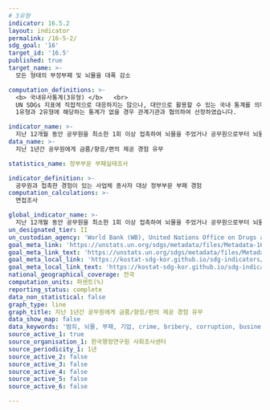 ```yaml
---
# 3유형
indicator: 16.5.2
layout: indicator
permalink: /16-5-2/
sdg_goal: '16'
target_id: '16.5'
published: true
target_name: >-
  모든 형태의 부정부패 및 뇌물을 대폭 감소

computation_definitions: >-
  <b> 국내유사통계(3유형) </b>   <br>
  UN SDGs 지표에 직접적으로 대응하지는 않으나, 대안으로 활용할 수 있는 국내 통계를 의미합니다.    <br> 
  1유형과 2유형에 해당하는 통계가 없을 경우 관계기관과 협의하여 선정하였습니다.  

indicator_name: >-
  지난 12개월 동안 공무원을 최소한 1회 이상 접촉하여 뇌물을 주었거나 공무원으로부터 뇌물을 요구받았던 기업의 비율
data_name: >-
  지난 1년간 공무원에게 금품/향응/편의 제공 경험 유무

statistics_name: 정부부문 부패실태조사

indicator_definition: >-
  공무원과 접촉한 경험이 있는 사업체 종사자 대상 정부부문 부패 경험
computation_calculations: >-
  면접조사 

global_indicator_name: >-
  지난 12개월 동안 공무원을 최소한 1회 이상 접촉하여 뇌물을 주었거나 공무원으로부터 뇌물을 요구받았던 기업의 비율
un_designated_tier: II
un_custodian_agency: 'World Bank (WB), United Nations Office on Drugs and Crime (UNODC)'
goal_meta_link: 'https://unstats.un.org/sdgs/metadata/files/Metadata-16-05-02.pdf'
goal_meta_link_text: 'https://unstats.un.org/sdgs/metadata/files/Metadata-16-05-02.pdf'
goal_meta_local_link: 'https://kostat-sdg-kor.github.io/sdg-indicators/public/data/Metadata-16-05-02_KOR.pdf'
goal_meta_local_link_text: 'https://kostat-sdg-kor.github.io/sdg-indicators/public/data/Metadata-16-05-02_KOR.pdf'
national_geographical_coverage: 전국
computation_units: 퍼센트(%)
reporting_status: complete
data_non_statistical: false
graph_type: line
graph_title: 지난 1년간 공무원에게 금품/향응/편의 제공 경험 유무
data_show_map: false
data_keywords: '범죄, 뇌물, 부패, 기업, crime, bribery, corruption, business'
source_active_1: true
source_organisation_1: 한국행정연구원 사회조사센터
source_periodicity_1: 1년
source_active_2: false
source_active_3: false
source_active_4: false
source_active_5: false
source_active_6: false

---
```

